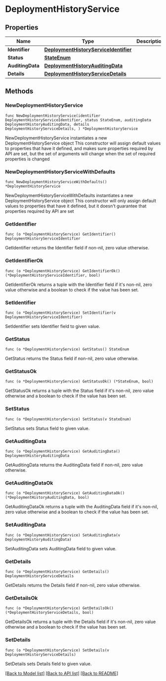 # DeploymentHistoryService

## Properties

Name | Type | Description | Notes
------------ | ------------- | ------------- | -------------
**Identifier** | [**DeploymentHistoryServiceIdentifier**](DeploymentHistoryServiceIdentifier.md) |  | 
**Status** | [**StateEnum**](StateEnum.md) |  | 
**AuditingData** | [**DeploymentHistoryAuditingData**](DeploymentHistoryAuditingData.md) |  | 
**Details** | [**DeploymentHistoryServiceDetails**](DeploymentHistoryServiceDetails.md) |  | 

## Methods

### NewDeploymentHistoryService

`func NewDeploymentHistoryService(identifier DeploymentHistoryServiceIdentifier, status StateEnum, auditingData DeploymentHistoryAuditingData, details DeploymentHistoryServiceDetails, ) *DeploymentHistoryService`

NewDeploymentHistoryService instantiates a new DeploymentHistoryService object
This constructor will assign default values to properties that have it defined,
and makes sure properties required by API are set, but the set of arguments
will change when the set of required properties is changed

### NewDeploymentHistoryServiceWithDefaults

`func NewDeploymentHistoryServiceWithDefaults() *DeploymentHistoryService`

NewDeploymentHistoryServiceWithDefaults instantiates a new DeploymentHistoryService object
This constructor will only assign default values to properties that have it defined,
but it doesn't guarantee that properties required by API are set

### GetIdentifier

`func (o *DeploymentHistoryService) GetIdentifier() DeploymentHistoryServiceIdentifier`

GetIdentifier returns the Identifier field if non-nil, zero value otherwise.

### GetIdentifierOk

`func (o *DeploymentHistoryService) GetIdentifierOk() (*DeploymentHistoryServiceIdentifier, bool)`

GetIdentifierOk returns a tuple with the Identifier field if it's non-nil, zero value otherwise
and a boolean to check if the value has been set.

### SetIdentifier

`func (o *DeploymentHistoryService) SetIdentifier(v DeploymentHistoryServiceIdentifier)`

SetIdentifier sets Identifier field to given value.


### GetStatus

`func (o *DeploymentHistoryService) GetStatus() StateEnum`

GetStatus returns the Status field if non-nil, zero value otherwise.

### GetStatusOk

`func (o *DeploymentHistoryService) GetStatusOk() (*StateEnum, bool)`

GetStatusOk returns a tuple with the Status field if it's non-nil, zero value otherwise
and a boolean to check if the value has been set.

### SetStatus

`func (o *DeploymentHistoryService) SetStatus(v StateEnum)`

SetStatus sets Status field to given value.


### GetAuditingData

`func (o *DeploymentHistoryService) GetAuditingData() DeploymentHistoryAuditingData`

GetAuditingData returns the AuditingData field if non-nil, zero value otherwise.

### GetAuditingDataOk

`func (o *DeploymentHistoryService) GetAuditingDataOk() (*DeploymentHistoryAuditingData, bool)`

GetAuditingDataOk returns a tuple with the AuditingData field if it's non-nil, zero value otherwise
and a boolean to check if the value has been set.

### SetAuditingData

`func (o *DeploymentHistoryService) SetAuditingData(v DeploymentHistoryAuditingData)`

SetAuditingData sets AuditingData field to given value.


### GetDetails

`func (o *DeploymentHistoryService) GetDetails() DeploymentHistoryServiceDetails`

GetDetails returns the Details field if non-nil, zero value otherwise.

### GetDetailsOk

`func (o *DeploymentHistoryService) GetDetailsOk() (*DeploymentHistoryServiceDetails, bool)`

GetDetailsOk returns a tuple with the Details field if it's non-nil, zero value otherwise
and a boolean to check if the value has been set.

### SetDetails

`func (o *DeploymentHistoryService) SetDetails(v DeploymentHistoryServiceDetails)`

SetDetails sets Details field to given value.



[[Back to Model list]](../README.md#documentation-for-models) [[Back to API list]](../README.md#documentation-for-api-endpoints) [[Back to README]](../README.md)


